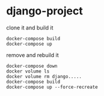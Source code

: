 # django-project
clone it and build it 
```
docker-compose build
docker-compose up
```

remove and rebuild it
```
docker-compose down
docker volume ls 
docker volume rm django.....
docker-compose build
docker-compose up --force-recreate
```

